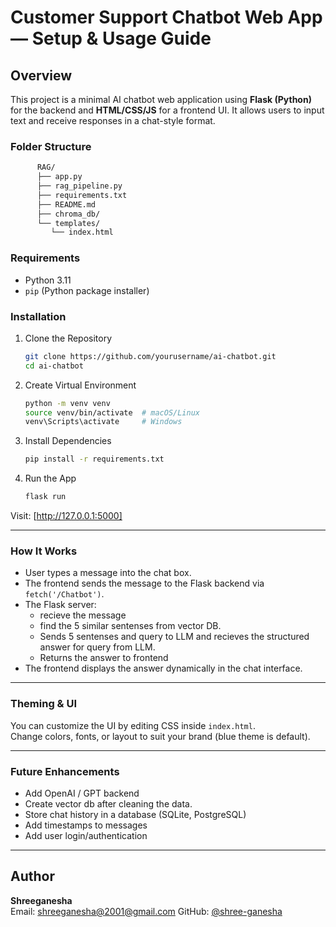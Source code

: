 # Customer Support Chatbot Web App — Setup & Usage Guide

## Overview
This project is a minimal AI chatbot web application using **Flask (Python)** for the backend and **HTML/CSS/JS** for a frontend UI. It allows users to input text and receive responses in a chat-style format.


### Folder Structure
   ```bash
         RAG/ 
         ├── app.py 
         ├── rag_pipeline.py 
         ├── requirements.txt 
         ├── README.md 
         ├── chroma_db/ 
         └── templates/ 
            └── index.html 
   ```


### Requirements

-  Python 3.11
- `pip` (Python package installer)


### Installation

1. Clone the Repository
   ```bash
   git clone https://github.com/yourusername/ai-chatbot.git
   cd ai-chatbot
   ```

2. Create Virtual Environment
   ```bash
   python -m venv venv
   source venv/bin/activate  # macOS/Linux
   venv\Scripts\activate     # Windows
   ```

3. Install Dependencies
   ```bash
   pip install -r requirements.txt
   ```

4.  Run the App
    ```bash
    flask run
    ```

Visit: [http://127.0.0.1:5000]

---

### How It Works

- User types a message into the chat box.
- The frontend sends the message to the Flask backend via `fetch('/Chatbot')`.
- The Flask server:
    - recieve the message 
    - find the 5 similar sentenses from vector DB.
    - Sends 5 sentenses and query to LLM and recieves the structured answer for query from LLM.
    - Returns the answer to frontend
- The frontend displays the answer dynamically in the chat interface.

---


### Theming & UI

You can customize the UI by editing CSS inside `index.html`.  
Change colors, fonts, or layout to suit your brand (blue theme is default).

---

### Future Enhancements

- Add OpenAI / GPT backend
- Create vector db after cleaning the data.
- Store chat history in a database (SQLite, PostgreSQL)
- Add timestamps to messages
- Add user login/authentication

---

## Author

**Shreeganesha**  
Email: [shreeganesha@2001@gmail.com](mailto:shreeganesha@2001@gmail.com)
GitHub: [@shree-ganesha](https://github.com/shree-ganesha)
